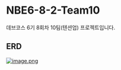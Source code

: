 # NBE6-8-2-Team10
데브코스 6기 8회차 10팀(텐션업) 프로젝트입니다.


## ERD
[![image.png](https://i.postimg.cc/cLNF8cBT/image.png)](https://postimg.cc/HVBwqXK7)
